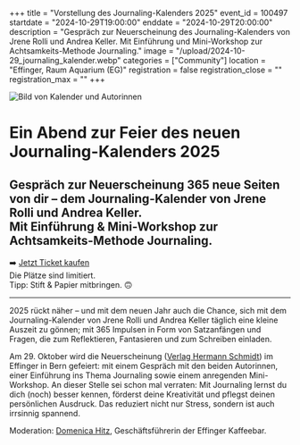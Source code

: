 +++
title = "Vorstellung des Journaling-Kalenders 2025"
event_id = 100497
startdate = "2024-10-29T19:00:00"
enddate = "2024-10-29T20:00:00"
description = "Gespräch zur Neuerscheinung des Journaling-Kalenders von Jrene Rolli und Andrea Keller. Mit Einführung und Mini-Workshop zur Achtsamkeits-Methode Journaling."
image = "/upload/2024-10-29_journaling_kalender.webp"
categories = ["Community"]
location = "Effinger, Raum Aquarium (EG)"
registration = false
registration_close = ""
registration_max = ""
+++

![Bild von Kalender und Autorinnen](/upload/2024-10-29_journaling_kalender.webp)

Ein Abend zur Feier des neuen Journaling-Kalenders 2025
=====

Gespräch zur Neuerscheinung **365 neue Seiten von dir** – dem Journaling-Kalender von Jrene Rolli und Andrea Keller. \
Mit Einführung & Mini-Workshop zur Achtsamkeits-Methode Journaling.
-----

➡️ [Jetzt Ticket kaufen](https://eventfrog.ch/de/p/fuehrungen-vortraege/podium/ein-abend-zur-feier-des-neuen-journaling-kalenders-2025-7248979510338456668.html) \
Die Plätze sind limitiert. \
Tipp: Stift & Papier mitbringen. 🙃

---

2025 rückt näher – und mit dem neuen Jahr auch die Chance, sich mit dem Journaling-Kalender von Jrene Rolli und Andrea Keller täglich eine kleine Auszeit zu gönnen; mit 365 Impulsen in Form von Satzanfängen und Fragen, die zum Reflektieren, Fantasieren und zum Schreiben einladen.

Am 29. Oktober wird die Neuerscheinung ([Verlag Hermann Schmidt](https://typografie.de/)) im Effinger in Bern gefeiert: mit einem Gespräch mit den beiden Autorinnen, einer Einführung ins Thema Journaling sowie einem anregenden Mini-Workshop. An dieser Stelle sei schon mal verraten: Mit Journaling lernst du dich (noch) besser kennen, förderst deine Kreativität und pflegst deinen persönlichen Ausdruck. Das reduziert nicht nur Stress, sondern ist auch irrsinnig spannend.

Moderation: [Domenica Hitz](https://www.effinger.ch/kaffeebar/#team), Geschäftsführerin der Effinger Kaffeebar. 
